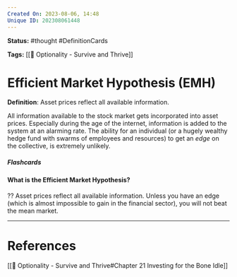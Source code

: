 ```yaml
---
Created On: 2023-08-06, 14:48
Unique ID: 202308061448
---
```

**Status:** #thought #DefinitionCards 

**Tags:** [[📗 Optionality - Survive and Thrive]] 

# Efficient Market Hypothesis (EMH)

**Definition**: Asset prices reflect all available information. 

All information available to the stock market gets incorporated into asset prices. Especially during the age of the internet, information is added to the system at an alarming rate. The ability for an individual (or a hugely wealthy hedge fund with swarms of employees and resources) to get an *edge* on the collective, is extremely unlikely. 

##### Flashcards

#### What is the Efficient Market Hypothesis?
??
Asset prices reflect all available information. Unless you have an edge (which is almost impossible to gain in the financial sector), you will not beat the mean market. 
<!--SR:!2024-07-30,207,210!2024-12-16,311,244-->



---
# References

[[📗 Optionality - Survive and Thrive#Chapter 21 Investing for the Bone Idle]]
